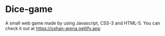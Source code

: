 # Dice-game
A small web game made by using Javascript, CSS-3 and HTML-5.
You can check it out at https://oshan-arena.netlify.app
